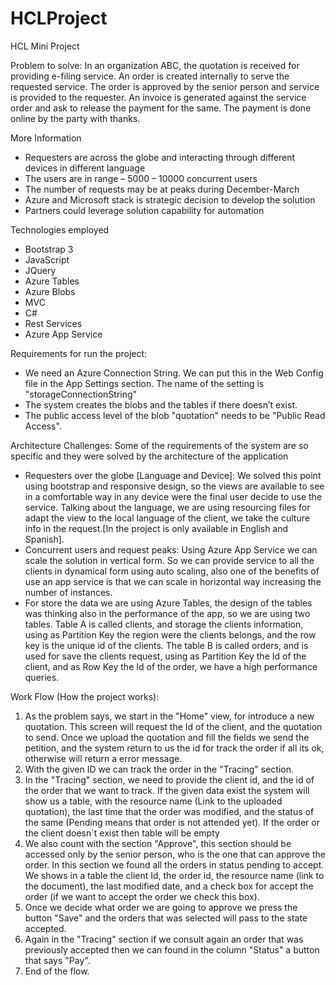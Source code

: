 # HCLProject
HCL Mini Project

Problem to solve:
In an organization ABC, the quotation is received for providing e-filing service. 
An order is created internally to serve the requested service. 
The order is approved by the senior person and service is provided to the requester. 
An invoice is generated against the service order and ask to release the payment for the same. 
The payment is done online by the party with thanks.

More Information
* Requesters are across the globe and interacting through different devices in different language
* The users are in range – 5000 – 10000 concurrent users
* The number of requests may be at peaks during December-March
* Azure and Microsoft stack is strategic decision to develop the solution
* Partners could leverage solution capability for automation

Technologies employed
  - Bootstrap 3
  - JavaScript
  - JQuery
  - Azure Tables
  - Azure Blobs
  - MVC
  - C#
  - Rest Services
  - Azure App Service
  
 Requirements for run the project:
 - We need an Azure Connection String. We can put this in the Web Config file in the App Settings section. The name of the setting is "storageConnectionString"
 - The system creates the blobs and the tables if there doesn’t exist.
 - The public access level of the blob "quotation" needs to be "Public Read Access".
  
Architecture Challenges:
Some of the requirements of the system are so specific and they were solved by the architecture of the application
  - Requesters over the globe [Language and Device]: We solved this point using bootstrap and responsive design, so the views are available to see in a comfortable way in any device were the final user decide to use the service. Talking about the language, we are using resourcing files for adapt the view to the local language of the client, we take the culture info in the request.[In the project is only available in English and Spanish].
  - Concurrent users and request peaks: Using Azure App Service we can scale the solution in vertical form. So we can provide service to all the clients in dynamical form using auto scaling, also one of the benefits of use an app service is that we can scale in horizontal way increasing the number of instances.
  - For store the data we are using Azure Tables, the design of the tables was thinking also in the performance of the app, so we are using two tables. Table A is called clients, and storage the clients information, using as Partition Key the region were the clients belongs, and the row key is the unique id of the clients. The table B is called orders, and is used for save the clients request, using as Partition Key the Id of the client, and as Row Key the Id of the order, we have a high performance queries.
  
  Work Flow (How the project works):
  1. As the problem says, we start in the "Home" view, for introduce a new quotation. This screen will request the Id of the client, and the quotation to send. Once we upload the quotation and fill the fields we send the petition, and the system return to us the id for track the order if all its ok, otherwise will return a error message.
  2. With the given ID we can track the order in the "Tracing" section.
  3. In the "Tracing" section, we need to provide the client id, and the id of the order that we want to track. If the given data exist the system will show us a table, with the resource name (Link to the uploaded quotation), the last time that the order was modified, and the status of the same (Pending means that order is not attended yet). If the order or the client doesn´t exist then table will be empty
  4. We also count with the section "Approve", this section should be accessed only by the senior person, who is the one that can approve the order.
  In this section we found all the orders in status pending to accept. We shows in a table the client Id, the order id, the resource name (link to the document), the last modified date, and a check box for accept the order (if we want to accept the order we check this box).
  5. Once we decide what order we are going to approve we press the button "Save" and the orders that was selected will pass to the state accepted.
  6. Again in the "Tracing" section if we consult again an order that was previously accepted then we can found in the column "Status" a button that says "Pay".
  7. End of the flow.
